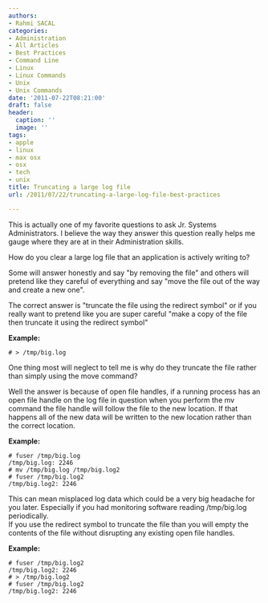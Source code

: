 ```yaml
---
authors:
- Rahmi SACAL
categories:
- Administration
- All Articles
- Best Practices
- Command Line
- Linux
- Linux Commands
- Unix
- Unix Commands
date: '2011-07-22T08:21:00'
draft: false
header:
  caption: ''
  image: ''
tags:
- apple
- linux
- max osx
- osx
- tech
- unix
title: Truncating a large log file
url: /2011/07/22/truncating-a-large-log-file-best-practices

---
```


This is actually one of my favorite questions to ask Jr. Systems Administrators. I believe the way they answer this question really helps me gauge where they are at in their Administration skills.

How do you clear a large log file that an application is actively writing to?

Some will answer honestly and say "by removing the file" and others will pretend like they careful of everything and say "move the file out of the way and create a new one".

The correct answer is "truncate the file using the redirect symbol" or if you really want to pretend like you are super careful "make a copy of the file then truncate it using the redirect symbol"

**Example:**

    # > /tmp/big.log

One thing most will neglect to tell me is why do they truncate the file rather than simply using the move command?

Well the answer is because of open file handles, if a running process has an open file handle on the log file in question when you perform the mv command the file handle will follow the file to the new location. If that happens all of the new data will be written to the new location rather than the correct location.

**Example:**

    # fuser /tmp/big.log  
    /tmp/big.log: 2246  
    # mv /tmp/big.log /tmp/big.log2  
    # fuser /tmp/big.log2 
    /tmp/big.log2: 2246

This can mean misplaced log data which could be a very big headache for you later. Especially if you had monitoring software reading /tmp/big.log periodically.  
If you use the redirect symbol to truncate the file than you will empty the contents of the file without disrupting any existing open file handles.  
  
**Example:**

    # fuser /tmp/big.log2  
    /tmp/big.log2: 2246  
    # > /tmp/big.log2 
    # fuser /tmp/big.log2  
    /tmp/big.log2: 2246
